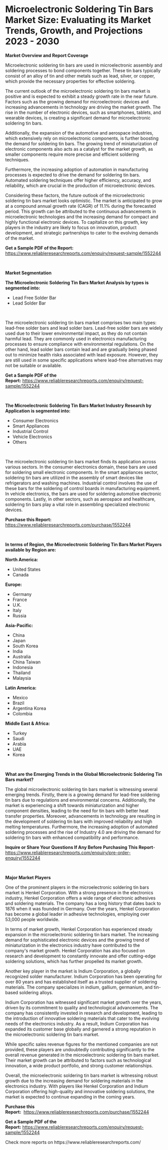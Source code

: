 <p><h1>Microelectronic Soldering Tin Bars Market Size: Evaluating its Market Trends, Growth, and Projections 2023 - 2030</h1></p><p><strong>Market Overview and Report Coverage</strong></p>
<p><p>Microelectronic soldering tin bars are used in microelectronic assembly and soldering processes to bond components together. These tin bars typically consist of an alloy of tin and other metals such as lead, silver, or copper, which provide the necessary properties for effective soldering.</p><p>The current outlook of the microelectronic soldering tin bars market is positive and is expected to exhibit a steady growth rate in the near future. Factors such as the growing demand for microelectronic devices and increasing advancements in technology are driving the market growth. The rise in the number of electronic devices, such as smartphones, tablets, and wearable devices, is creating a significant demand for microelectronic soldering tin bars.</p><p>Additionally, the expansion of the automotive and aerospace industries, which extensively rely on microelectronic components, is further boosting the demand for soldering tin bars. The growing trend of miniaturization of electronic components also acts as a catalyst for the market growth, as smaller components require more precise and efficient soldering techniques.</p><p>Furthermore, the increasing adoption of automation in manufacturing processes is expected to drive the demand for soldering tin bars. Automated soldering techniques offer higher efficiency, accuracy, and reliability, which are crucial in the production of microelectronic devices.</p><p>Considering these factors, the future outlook of the microelectronic soldering tin bars market looks optimistic. The market is anticipated to grow at a compound annual growth rate (CAGR) of 11.1% during the forecasted period. This growth can be attributed to the continuous advancements in microelectronic technologies and the increasing demand for compact and highly functional electronic devices. To capitalize on this growth, key players in the industry are likely to focus on innovation, product development, and strategic partnerships to cater to the evolving demands of the market.</p></p>
<p><strong>Get a Sample PDF of the Report:</strong> <a href="https://www.reliableresearchreports.com/enquiry/request-sample/1552244">https://www.reliableresearchreports.com/enquiry/request-sample/1552244</a></p>
<p>&nbsp;</p>
<p><strong>Market Segmentation</strong></p>
<p><strong>The Microelectronic Soldering Tin Bars Market Analysis by types is segmented into:</strong></p>
<p><ul><li>Lead Free Solder Bar</li><li>Lead Solder Bar</li></ul></p>
<p>&nbsp;</p>
<p><p>The microelectronic soldering tin bars market comprises two main types: lead-free solder bars and lead solder bars. Lead-free solder bars are widely used due to their lower environmental impact, as they do not contain harmful lead. They are commonly used in electronics manufacturing processes to ensure compliance with environmental regulations. On the other hand, lead solder bars contain lead and are gradually being phased out to minimize health risks associated with lead exposure. However, they are still used in some specific applications where lead-free alternatives may not be suitable or available.</p></p>
<p><strong>Get a Sample PDF of the Report:</strong>&nbsp;<a href="https://www.reliableresearchreports.com/enquiry/request-sample/1552244">https://www.reliableresearchreports.com/enquiry/request-sample/1552244</a></p>
<p>&nbsp;</p>
<p><strong>The Microelectronic Soldering Tin Bars Market Industry Research by Application is segmented into:</strong></p>
<p><ul><li>Consumer Electronics</li><li>Smart Appliances</li><li>Industrial Control</li><li>Vehicle Electronics</li><li>Others</li></ul></p>
<p>&nbsp;</p>
<p><p>The microelectronic soldering tin bars market finds its application across various sectors. In the consumer electronics domain, these bars are used for soldering small electronic components. In the smart appliances sector, soldering tin bars are utilized in the assembly of smart devices like refrigerators and washing machines. Industrial control involves the use of these bars for the soldering of control boards in manufacturing equipment. In vehicle electronics, the bars are used for soldering automotive electronic components. Lastly, in other sectors, such as aerospace and healthcare, soldering tin bars play a vital role in assembling specialized electronic devices.</p></p>
<p><strong>Purchase this Report:</strong>&nbsp; <a href="https://www.reliableresearchreports.com/purchase/1552244">https://www.reliableresearchreports.com/purchase/1552244</a></p>
<p>&nbsp;</p>
<p><strong>In terms of Region, the Microelectronic Soldering Tin Bars Market Players available by Region are:</strong></p>
<p>
    <p> <strong> North America: </strong>
        <ul>
            <li>United States</li>
            <li>Canada</li>
        </ul>
        </p> 
    <p> <strong> Europe: </strong>
        <ul>
            <li>Germany</li>
            <li>France</li>
            <li>U.K.</li>
            <li>Italy</li>
            <li>Russia</li>
        </ul>
        </p> 
    <p> <strong> Asia-Pacific: </strong>
        <ul>
            <li>China</li>
            <li>Japan</li>
            <li>South Korea</li>
            <li>India</li>
            <li>Australia</li>
            <li>China Taiwan</li>
            <li>Indonesia</li>
            <li>Thailand</li>
            <li>Malaysia</li>
        </ul>
        </p> 
    <p> <strong> Latin America: </strong>
        <ul>
            <li>Mexico</li>
            <li>Brazil</li>
            <li>Argentina Korea</li>
            <li>Colombia</li>
        </ul>
        </p> 
    <p> <strong> Middle East & Africa: </strong>
        <ul>
            <li>Turkey</li>
            <li>Saudi</li>
            <li>Arabia</li>
            <li>UAE</li>
            <li>Korea</li>
        </ul>
    </p>
    </p>
<p>&nbsp;</p>
<p><strong>What are the Emerging Trends in the Global Microelectronic Soldering Tin Bars market?</strong></p>
<p><p>The global microelectronic soldering tin bars market is witnessing several emerging trends. Firstly, there is a growing demand for lead-free soldering tin bars due to regulations and environmental concerns. Additionally, the market is experiencing a shift towards miniaturization and higher component densities, leading to the need for tin bars with better heat transfer properties. Moreover, advancements in technology are resulting in the development of soldering tin bars with improved reliability and high melting temperatures. Furthermore, the increasing adoption of automated soldering processes and the rise of Industry 4.0 are driving the demand for soldering tin bars with enhanced compatibility and performance.</p></p>
<p><strong>Inquire or Share Your Questions If Any Before Purchasing This Report</strong>- <a href="https://www.reliableresearchreports.com/enquiry/pre-order-enquiry/1552244">https://www.reliableresearchreports.com/enquiry/pre-order-enquiry/1552244</a></p>
<p>&nbsp;</p>
<p><strong>Major Market Players</strong></p>
<p><p>One of the prominent players in the microelectronic soldering tin bars market is Henkel Corporation. With a strong presence in the electronics industry, Henkel Corporation offers a wide range of electronic adhesives and soldering materials. The company has a long history that dates back to 1876 when it was founded in Germany. Over the years, Henkel Corporation has become a global leader in adhesive technologies, employing over 53,000 people worldwide.</p><p>In terms of market growth, Henkel Corporation has experienced steady expansion in the microelectronic soldering tin bars market. The increasing demand for sophisticated electronic devices and the growing trend of miniaturization in the electronics industry have contributed to the company's market growth. Henkel Corporation has also focused on research and development to constantly innovate and offer cutting-edge soldering solutions, which has further propelled its market growth.</p><p>Another key player in the market is Indium Corporation, a globally recognized solder manufacturer. Indium Corporation has been operating for over 80 years and has established itself as a trusted supplier of soldering materials. The company specializes in indium, gallium, germanium, and tin-based soldering alloys.</p><p>Indium Corporation has witnessed significant market growth over the years, driven by its commitment to quality and technological advancements. The company has consistently invested in research and development, leading to the introduction of innovative soldering materials that cater to the evolving needs of the electronics industry. As a result, Indium Corporation has expanded its customer base globally and garnered a strong reputation in the microelectronic soldering tin bars market.</p><p>While specific sales revenue figures for the mentioned companies are not provided, these players are undoubtedly contributing significantly to the overall revenue generated in the microelectronic soldering tin bars market. Their market growth can be attributed to factors such as technological innovation, a wide product portfolio, and strong customer relationships.</p><p>Overall, the microelectronic soldering tin bars market is witnessing robust growth due to the increasing demand for soldering materials in the electronics industry. With players like Henkel Corporation and Indium Corporation offering high-quality and innovative soldering solutions, the market is expected to continue expanding in the coming years.</p></p>
<p><strong>Purchase this Report:</strong>&nbsp;&nbsp;<a href="https://www.reliableresearchreports.com/purchase/1552244">https://www.reliableresearchreports.com/purchase/1552244</a></p>
<p></p>
<p><strong>Get a Sample PDF of the Report:</strong>&nbsp;<a href="https://www.reliableresearchreports.com/enquiry/request-sample/1552244">https://www.reliableresearchreports.com/enquiry/request-sample/1552244</a></p>
<p>Check more reports on https://www.reliableresearchreports.com/</p>